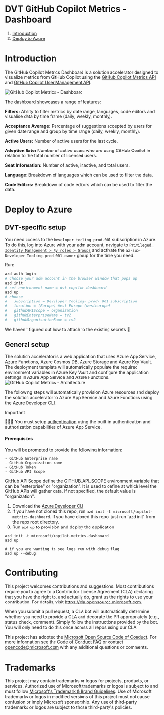 # DVT GitHub Copilot Metrics - Dashboard

1. [Introduction](#introduction)
2. [Deploy to Azure](#deploy-to-azure)

# Introduction

The GitHub Copilot Metrics Dashboard is a solution accelerator designed to visualize metrics from GitHub Copilot using the [GitHub Copilot Metrics API](https://docs.github.com/en/rest/copilot/copilot-usage?apiVersion=2022-11-28) and [GitHub Copilot User Management API](https://docs.github.com/en/rest/copilot/copilot-user-management?apiVersion=2022-11-28).

![GitHub Copilot Metrics - Dashboard](/docs/dashboard.jpeg "GitHub Copilot Metrics - Dashboard")

The dashboard showcases a range of features:

**Filters:**
Ability to filter metrics by date range, languages, code editors and visualise data by time frame (daily, weekly, monthly).

**Acceptance Average:** Percentage of suggestions accepted by users for given date range and group by time range (daily, weekly, monthly).

**Active Users:** Number of active users for the last cycle.

**Adoption Rate:** Number of active users who are using GitHub Copilot in relation to the total number of licensed users.

**Seat Information:** Number of active, inactive, and total users.

**Language:** Breakdown of languages which can be used to filter the data.

**Code Editors:** Breakdown of code editors which can be used to filter the data.

# Deploy to Azure

## DVT-specific setup

You need access to the `Developer tooling prod-001` subscription in Azure. To do this, log into Azure with your adm account, navigate to [`Privileged Identity Management > My roles > Groups`](https://portal.azure.com/#view/Microsoft_Azure_PIMCommon/ActivationMenuBlade/~/aadgroup) and activate the `az-sub-Developer Tooling-prod-001-owner` group for the time you need.

Run:

```sh
azd auth login
# choose your adm account in the browser window that pops up
azd init
# set environment name = dvt-copilot-dashboard
azd up
# choose
#   subscription = Developer Tooling- prod- 001 subscription
#   location = (Europe) West Europe (westeurope)
#   githubAPIScope = organization
#   githubEnterpriseName = tv2
#   githubOrganisationName = tv2
```

We haven't figured out how to attach to the existing secrets :shrug:

## General setup

The solution accelerator is a web application that uses Azure App Service, Azure Functions, Azure Cosmos DB, Azure Storage and Azure Key Vault. The deployment template will automatically populate the required environment variables in Azure Key Vault and configure the application settings in Azure App Service and Azure Functions.
![GitHub Copilot Metrics - Architecture ](/docs/CopilotDashboard.png "GitHub Copilot Metrics - Architecture")

The following steps will automatically provision Azure resources and deploy the solution accelerator to Azure App Service and Azure Functions using the Azure Developer CLI.

> [!IMPORTANT]
> 🚨🚨🚨 You must setup [authentication](https://learn.microsoft.com/en-us/azure/app-service/overview-authentication-authorization) using the built-in authentication and authorization capabilities of Azure App Service.

#### Prerequisites

You will be prompted to provide the following information:

```
- GitHub Enterprise name
- GitHub Organization name
- GitHub Token
- GitHub API Scope
```

GitHub API Scope define the GITHUB_API_SCOPE environment variable that can be "enterprise" or "organization". It is used to define at which level the GitHub APIs will gather data. If not specified, the default value is "organization".

1. Download the [Azure Developer CLI](https://learn.microsoft.com/en-us/azure/developer/azure-developer-cli/overview)
1. If you have not cloned this repo, run `azd init -t microsoft/copilot-metrics-dashboard`. If you have cloned this repo, just run 'azd init' from the repo root directory.
1. Run `azd up` to provision and deploy the application

```pwsh
azd init -t microsoft/copilot-metrics-dashboard
azd up

# if you are wanting to see logs run with debug flag
azd up --debug
```

# Contributing

This project welcomes contributions and suggestions. Most contributions require you to agree to a
Contributor License Agreement (CLA) declaring that you have the right to, and actually do, grant us
the rights to use your contribution. For details, visit https://cla.opensource.microsoft.com.

When you submit a pull request, a CLA bot will automatically determine whether you need to provide
a CLA and decorate the PR appropriately (e.g., status check, comment). Simply follow the instructions
provided by the bot. You will only need to do this once across all repos using our CLA.

This project has adopted the [Microsoft Open Source Code of Conduct](https://opensource.microsoft.com/codeofconduct/).
For more information see the [Code of Conduct FAQ](https://opensource.microsoft.com/codeofconduct/faq/) or
contact [opencode@microsoft.com](mailto:opencode@microsoft.com) with any additional questions or comments.

# Trademarks

This project may contain trademarks or logos for projects, products, or services. Authorized use of Microsoft
trademarks or logos is subject to and must follow
[Microsoft's Trademark & Brand Guidelines](https://www.microsoft.com/en-us/legal/intellectualproperty/trademarks/usage/general).
Use of Microsoft trademarks or logos in modified versions of this project must not cause confusion or imply Microsoft sponsorship.
Any use of third-party trademarks or logos are subject to those third-party's policies.

